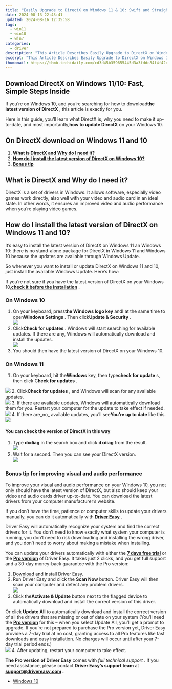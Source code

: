 ```yaml
---
title: "Easily Upgrade to DirectX on Windows 11 & 10: Swift and Straightforward Download Process"
date: 2024-08-13 22:43:41
updated: 2024-08-16 12:35:58
tags:
  - win11
  - win10
  - win7
categories:
  - driver
description: "This Article Describes Easily Upgrade to DirectX on Windows 11 & 10: Swift and Straightforward Download Process"
excerpt: "This Article Describes Easily Upgrade to DirectX on Windows 11 & 10: Swift and Straightforward Download Process"
thumbnail: https://thmb.techidaily.com/cd3d45b359655445d3a3fddc84f4f42edd47a1ec876e69fbcc20cbbbf17a86ba.png
---
```


## Download DirectX on Windows 11/10: Fast, Simple Steps Inside

If you’re on Windows 10, and you’re searching for how to download**the latest version of DirectX** , this article is exactly for you.

 Here in this guide, you’ll learn what DirectX is, why you need to make it up-to-date, and most importantly,**how to update DirectX** on your Windows 10.

## On DirectX download on Windows 11 and 10

1. **[What is DirectX and Why do I need it?](https://tools.techidaily.com/drivereasy/download/)**
2. **[How do I install the latest version of DirectX on Windows 10?](https://tools.techidaily.com/drivereasy/download/)**
3. **[Bonus tip](https://tools.techidaily.com/drivereasy/download/)**

## What is DirectX and Why do I need it?

 DirectX is a set of drivers in Windows. It allows software, especially video games work directly, also well with your video and audio card in an ideal state. In other words, it ensures an improved video and audio performance when you’re playing video games.

## How do I install the latest version of DirectX on Windows 11 and 10?

 It’s easy to install the latest version of DirectX on Windows 11 an Windows 10: there is no stand-alone package for DirectX in Windows 11 and Windows 10 because the updates are available through Windows Update.

 So whenever you want to install or update DirectX on Windows 11 and 10, just install the available Windows Update. Here’s how:

 If you’re not sure if you have the latest version of DirectX on your Windows 10,[**check it before the installation**](https://tools.techidaily.com/drivereasy/download/) .

### On Windows 10

1. On your keyboard, press**the Windows logo key** and**I** at the same time to open**Windows Settings** . Then click**Update & Security** .  
![](https://images.drivereasy.com/wp-content/uploads/2019/08/update1.jpg)
2. Click**Check for updates** . Windows will start searching for available updates. If there are any, Windows will automatically download and install the updates.  
![](https://images.drivereasy.com/wp-content/uploads/2019/08/Check-for-updates.png)
3. You should then have the latest version of DirectX on your Windows 10.

### On Windows 11

1. On your keyboard, hit the**Windows** key, then type**check for update** s, then click C**heck for updates** .  

![](https://images.drivereasy.com/wp-content/uploads/2023/09/image-18.png)
2. Click**Check for updates** , and Windows will scan for any available updates.  
![](https://images.drivereasy.com/wp-content/uploads/2023/09/image-19.png)
3. If there are available updates, Windows will automatically download them for you. Restart your computer for the update to take effect if needed.![](https://images.drivereasy.com/wp-content/uploads/2023/09/image-20.png)
4. If there are_no_ available updates, you’ll see**You’re up to date** like this.![](https://images.drivereasy.com/wp-content/uploads/2023/09/image-21.png)

#### You can check the version of DirectX in this way

1. Type **dxdiag**  in the search box and click **dxdiag**  from the result.  
![](https://www.drivereasy.com/wp-content/uploads/2017/09/img_59b6558124af5.png)
2. Wait for a second. Then you can see your DirectX version.  
![](https://www.drivereasy.com/wp-content/uploads/2017/09/img_59b6562e5bfd8.jpg)

### Bonus tip for improving visual and audio performance

 To improve your visual and audio performance on your Windows 10, you not only should have the latest version of DirectX, but also should keep your video and audio cards driver up-to-date. You can download the latest drivers from your computer manufacturer’s website.

 If you don’t have the time, patience or computer skills to update your drivers manually, you can do it automatically with [**Driver Easy**](https://tools.techidaily.com/drivereasy/download/) .

 Driver Easy will automatically recognize your system and find the correct drivers for it. You don’t need to know exactly what system your computer is running, you don’t need to risk downloading and installing the wrong driver, and you don’t need to worry about making a mistake when installing.

 You can update your drivers automatically with either the [**7 days free trial**](https://tools.techidaily.com/drivereasy/download/) or the [**Pro version**](https://tools.techidaily.com/drivereasy/download/) of Driver Easy. It takes just 2 clicks, and you get full support and a 30-day money-back guarantee with the Pro version:

1. [Download](https://tools.techidaily.com/drivereasy/download/) and install Driver Easy.
2. Run Driver Easy and click the **Scan Now** button. Driver Easy will then scan your computer and detect any problem drivers.  
![](https://www.drivereasy.com/wp-content/uploads/2020/10/6_0_scan-now.jpg)
3. Click the**Activate & Update** button next to the flagged device to automatically download and install the correct version of this driver.  

 Or click **Update All** to automatically download and install the correct version of all the drivers that are missing or out of date on your system (You’ll need the **[Pro version](https://tools.techidaily.com/drivereasy/download/)**  for this – when you select Update All, you’ll get a prompt to upgrade. If you’re not prepared to purchase the Pro version yet, Driver Easy provides a 7-day trial at no cost, granting access to all Pro features like fast downloads and easy installation. No charges will occur until after your 7-day trial period ends.)  
![](https://www.drivereasy.com/wp-content/uploads/2021/05/NVIDIA-GeForce-RTX-3090-Ti.jpg)
4. After updating, restart your computer to take effect.

**The Pro version of Driver Easy** comes with _full technical support_ . If you need assistance, please contact **Driver Easy’s support team** at **[support@drivereasy.com](https://tools.techidaily.com/drivereasy/download/) .**

* [Windows 10](https://tools.techidaily.com/drivereasy/download/)

<ins class="adsbygoogle"
     style="display:block"
     data-ad-format="autorelaxed"
     data-ad-client="ca-pub-7571918770474297"
     data-ad-slot="1223367746"></ins>



<ins class="adsbygoogle"
     style="display:block"
     data-ad-client="ca-pub-7571918770474297"
     data-ad-slot="8358498916"
     data-ad-format="auto"
     data-full-width-responsive="true"></ins>
